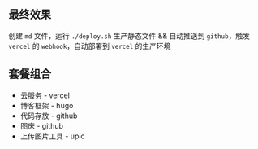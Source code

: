 
## 最终效果

创建 `md` 文件，运行 `./deploy.sh` 生产静态文件 && 自动推送到 `github`，触发 `vercel` 的 `webhook`，自动部署到 `vercel` 的生产环境

## 套餐组合

- 云服务 - vercel
- 博客框架 - hugo
- 代码存放 - github
- 图床 - github
- 上传图片工具 - upic
